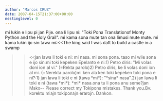 ```yaml
---
author: "Marcos CRUZ"
date: 2007-04-15T21:37:00+00:00
nestinglevel: 0
---
```

mi lukin e lipu pi jan Pije. ona li lipu ni: "Toki Pona Translationof Monty Python and the Holy Grail". mi kama sona mute tan ona limusi mute mute. mi kama lukin ijo sin tawa mi:<<The king said I was daft to build a castle in a swamp
>><<jan lawa li toki e ni: mi nasa.
>>mi sona pona. taso mi wile sona e ijo sin:mi toki kepeken Epelanto e ni:1) Petro diris: "Mi volas doni ion al vi." (=Rekta parolo)2) Petro diris, ke li volas doni ion al mi. (=Nerekta parolo)mi ken ala ken toki kepeken toki pona e ni?:1) jan lawa li toki e ni (tawa \*mi\*): "\*sina\* nasa".2) jan lawa li toki e ni (tawa \*mi\*): \*mi\* nasa.ona tu li pona anu seme?jan Mako--
Please correct my Tokipona mistakes. Thank you.Bv. korektu miajn tokiponajn erarojn. Dankon.